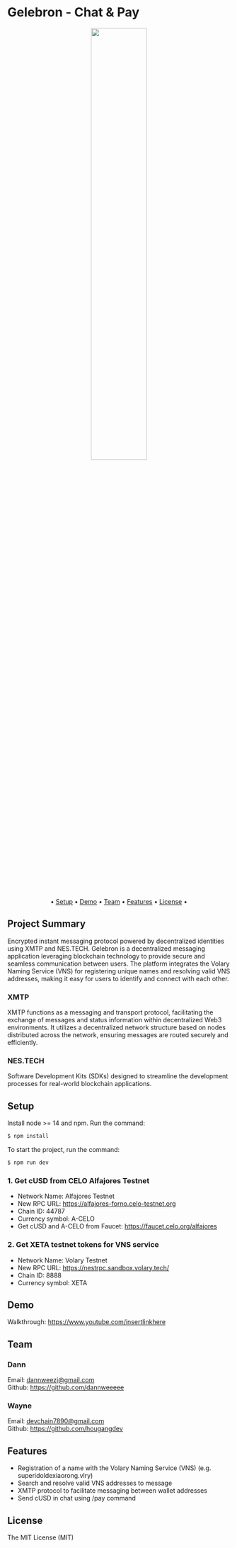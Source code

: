 # Gelebron - Chat & Pay

<div align="center">
<img 
  src="https://github.com/gelebron/gelebron/blob/82edc9b1a3c13930ee0be06bca143c82dcb5e6f6/public/assets/gelebron-rect.png" 
  style="width:50%; height:50%;"
/>
</div>

<p align="center">•
  <a href="#setup">Setup</a> •
  <a href="#demo">Demo</a> •
  <a href="#team">Team</a> •
  <a href="#features">Features</a> •
  <a href="#license">License</a> •
</p>

## Project Summary
Encrypted instant messaging protocol powered by decentralized identities using XMTP and NES.TECH. Gelebron is a decentralized messaging application leveraging blockchain technology to provide secure and seamless communication between users. The platform integrates the Volary Naming Service (VNS) for registering unique names and resolving valid VNS addresses, making it easy for users to identify and connect with each other.

### XMTP
XMTP functions as a messaging and transport protocol, facilitating the exchange of messages and status information within decentralized Web3 environments. It utilizes a decentralized network structure based on nodes distributed across the network, ensuring messages are routed securely and efficiently.

### NES.TECH
Software Development Kits (SDKs) designed to streamline the development processes for real-world blockchain applications.


## Setup
Install node >= 14 and npm. Run the command:

```bash
$ npm install
```
To start the project, run the command:
```bash
$ npm run dev
```
### 1. Get cUSD from CELO Alfajores Testnet
- Network Name: Alfajores Testnet
- New RPC URL: https://alfajores-forno.celo-testnet.org
- Chain ID: 44787
- Currency symbol: A-CELO
- Get cUSD and A-CELO from Faucet: https://faucet.celo.org/alfajores

### 2. Get XETA testnet tokens for VNS service
- Network Name: Volary Testnet
- New RPC URL: https://nestrpc.sandbox.volary.tech/
- Chain ID: 8888
- Currency symbol: XETA

## Demo
Walkthrough: https://www.youtube.com/insertlinkhere

## Team

### Dann
Email: dannweezj@gmail.com <br/>
Github: https://github.com/dannweeeee <br/>

### Wayne
Email: devchain7890@gmail.com <br/>
Github: https://github.com/hougangdev <br/>

## Features
- Registration of a name with the Volary Naming Service (VNS) (e.g. superidoldexiaorong.vlry)
- Search and resolve valid VNS addresses to message
- XMTP protocol to facilitate messaging between wallet addresses
- Send cUSD in chat using /pay command

## License
The MIT License (MIT)
